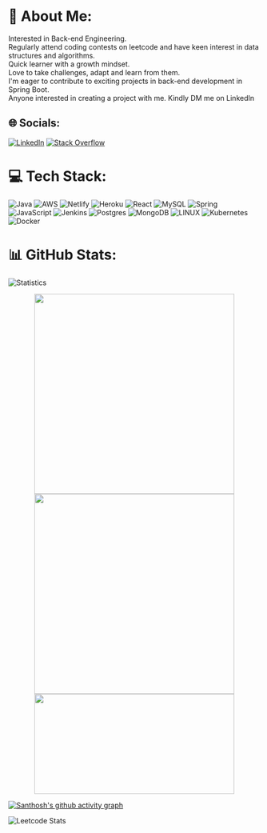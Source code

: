 # 💫 About Me:
Interested in Back-end Engineering. <br>
Regularly attend coding contests on leetcode and have keen interest in data structures and algorithms.  <br> 
Quick learner with a growth mindset. <br>
Love to take challenges, adapt and learn from them. <br>
I'm eager to contribute to exciting projects in back-end development in Spring Boot. <br> Anyone interested in creating a project with me. Kindly DM me on LinkedIn<br>



## 🌐 Socials:
[![LinkedIn](https://img.shields.io/badge/LinkedIn-%230077B5.svg?logo=linkedin&logoColor=white)](www.linkedin.com/in/santhosh-puvaneswaran/) [![Stack Overflow](https://img.shields.io/badge/-Stackoverflow-FE7A16?logo=stack-overflow&logoColor=white)](wwww.stackoverflow.com/users/14257577/santhosh-puvaneswaran) 

# 💻 Tech Stack:
![Java](https://img.shields.io/badge/java-%23ED8B00.svg?style=flat&logo=java&logoColor=white) ![AWS](https://img.shields.io/badge/AWS-%23FF9900.svg?style=flat&logo=amazon-aws&logoColor=white) ![Netlify](https://img.shields.io/badge/netlify-%23000000.svg?style=flat&logo=netlify&logoColor=#00C7B7) ![Heroku](https://img.shields.io/badge/heroku-%23430098.svg?style=flat&logo=heroku&logoColor=white) ![React](https://img.shields.io/badge/react-%2320232a.svg?style=flat&logo=react&logoColor=%2361DAFB) ![MySQL](https://img.shields.io/badge/mysql-%2300f.svg?style=flat&logo=mysql&logoColor=white) ![Spring](https://img.shields.io/badge/spring-%236DB33F.svg?style=flat&logo=spring&logoColor=white) ![JavaScript](https://img.shields.io/badge/javascript-%23323330.svg?style=flat&logo=javascript&logoColor=%23F7DF1E) ![Jenkins](https://img.shields.io/badge/jenkins-%232C5263.svg?style=flat&logo=jenkins&logoColor=white) ![Postgres](https://img.shields.io/badge/postgres-%23316192.svg?style=flat&logo=postgresql&logoColor=white) ![MongoDB](https://img.shields.io/badge/MongoDB-%234ea94b.svg?style=flat&logo=mongodb&logoColor=white) ![LINUX](https://img.shields.io/badge/Linux-FCC624?style=flat&logo=linux&logoColor=black) ![Kubernetes](https://img.shields.io/badge/kubernetes-%23326ce5.svg?style=flat&logo=kubernetes&logoColor=white) ![Docker](https://img.shields.io/badge/docker-%230db7ed.svg?style=flat&logo=docker&logoColor=white)
# 📊 GitHub Stats:
<!--
![](https://github-readme-stats.vercel.app/api?username=sandyhandle&theme=default&hide_border=false&include_all_commits=false&count_private=false)<br/>
![](https://github-readme-streak-stats.herokuapp.com/?user=sandyhandle&theme=default&hide_border=false)<br/>
![](https://github-readme-stats.vercel.app/api/top-langs/?username=sandyhandle&theme=default&hide_border=false&include_all_commits=false&count_private=false&layout=compact)
  <img src = "https://leetcard.jacoblin.cool/sandyhandle?theme=light&font=Blinker" width = 400>
-->

![Statistics](https://github-profile-summary-cards.vercel.app/api/cards/profile-details?username=sandyhandle)
<p align = "center">
  <img src = "https://github-readme-stats.vercel.app/api?username=sandyhandle&theme=default&hide_border=false&include_all_commits=false&count_private=false" width = 400>
  <img src = "https://github-readme-streak-stats.herokuapp.com/?user=sandyhandle&theme=default&hide_border=false" width = 400>
  <img src = "https://github-readme-stats.vercel.app/api/top-langs/?username=sandyhandle&theme=default&hide_border=false&include_all_commits=false&count_private=false&layout=compact" width = 400 height=200>

</p>

[![Santhosh's github activity graph](https://github-readme-activity-graph.vercel.app/graph?username=sandyhandle&bg_color=ffcfe9&color=9e4c98&line=9e4c98&point=403d3d&area=true&hide_border=true)](https://github.com/ashutosh00710/github-readme-activity-graph)

![Leetcode Stats](https://leetcard.jacoblin.cool/sandyhandle?theme=light&font=Blinker)
